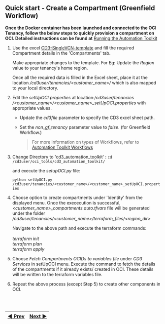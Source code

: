 ## Quick start - Create a Compartment (Greenfield Workflow)

**Once the Docker container has been launched and connected to the OCI Tenancy, follow the below steps to quickly provision a compartment on OCI. Detailed instructions can be found at** [Running the Automation Toolkit](/cd3_automation_toolkit/documentation/user_guide/RunningAutomationToolkit.md) 
1. Use the excel [CD3-SingleVCN-template](/cd3_automation_toolkit/example) and fill the required Compartment details in the 'Compartments' tab.

   Make appropriate changes to the template. For Eg: Update the _Region_ value to your tenancy's home region.
   
   Once all the required data is filled in the Excel sheet, place it at the location _/cd3user/tenancies/<customer\_name>/_ which is also mapped to your    local directory.
   
2. Edit the _setUpOCI.properties_ at location:_/cd3user/tenancies /<customer\_name>/<customer\_name>\_setUpOCI.properties_ with appropriate values. 
   - Update the _cd3file_ parameter to specify the CD3 excel sheet path.
   - Set the _non_gf_tenancy_ parameter value to _false_. (for Greenfield Workflow.)
  
     <blockquote>For more information on types of Workflows, refer to <a href = /cd3_automation_toolkit/documentation/user_guide/Workflows.md> Automation Toolkit Workflows</a></blockquote>
   
3. Change Directory to 'cd3_automation_toolkit' :
    ```cd /cd3user/oci_tools/cd3_automation_toolkit/```
    
   and execute the _setupOCI.py_ file:
   
   ```python setUpOCI.py /cd3user/tenancies/<customer_name>/<customer_name>_setUpOCI.properties```
   
4. Choose option to create compartments under 'Identity' from the displayed menu. Once the exececution is successful, _<customer\_name>\_compartments.auto.tfvars_ file will be generated under the folder _/cd3user/tenancies/<customer\_name>/terraform_files/<region_dir>_
    
   Navigate to the above path and execute the terraform commands:<br>
       <br>_terraform init_
       <br>_terraform plan_
       <br>_terraform apply_
   
5. Choose _Fetch Compartments OCIDs to variables file_ under _CD3 Services_ in setUpOCI menu. Execute the command to fetch the details of the                 compartments if it already exists/ created in OCI. These details will be written to the terraform variables file.

6. Repeat the above process (except Step 5) to create other components in OCI.

<br><br>
<div align='center'>

| <a href="/cd3_automation_toolkit/documentation/user_guide/Workflows.md">:arrow_backward: Prev</a> | <a href="/cd3_automation_toolkit/documentation/user_guide/QuickstartNGF.md">Next :arrow_forward:</a> |
| :---- | -------: |
  
</div>
